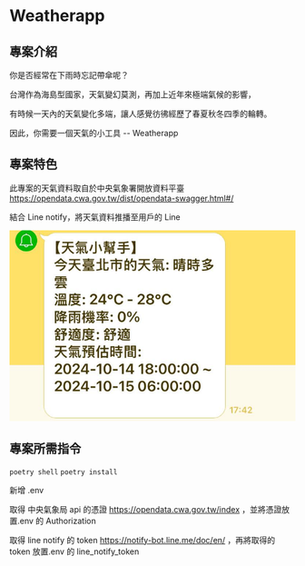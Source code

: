 # Weatherapp

## 專案介紹

你是否經常在下雨時忘記帶傘呢？

台灣作為海島型國家，天氣變幻莫測，再加上近年來極端氣候的影響，

有時候一天內的天氣變化多端，讓人感覺彷彿經歷了春夏秋冬四季的輪轉。

因此，你需要一個天氣的小工具 -- Weatherapp

## 專案特色

此專案的天氣資料取自於中央氣象署開放資料平臺 https://opendata.cwa.gov.tw/dist/opendata-swagger.html#/

結合 Line notify，將天氣資料推播至用戶的 Line

![Line Notify](static/img/line_notify.jpg)

## 專案所需指令

`poetry shell`
`poetry install`

新增 .env

取得 中央氣象局 api 的憑證 https://opendata.cwa.gov.tw/index ，並將憑證放置.env 的 Authorization

取得 line notify 的 token https://notify-bot.line.me/doc/en/ ，再將取得的 token 放置.env 的 line_notify_token
